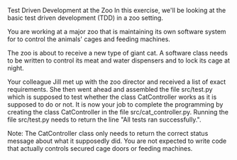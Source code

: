 Test Driven Development at the Zoo
In this exercise, we'll be looking at the basic test driven development (TDD) in a zoo setting.

You are working at a major zoo that is maintaining its own software system for to control the animals' cages and feeding machines.

The zoo is about to receive a new type of giant cat. A software class needs to be written to control its meat and water dispensers and to lock its cage at night.

Your colleague Jill met up with the zoo director and received a list of exact requirements. She then went ahead and assembled the file src/test.py which is supposed to test whether the class CatController works as it is supposed to do or not. It is now your job to complete the programming by creating the class CatController in the file src/cat_controller.py. Running the file src/test.py needs to return the line "All tests ran successfully.".

Note: The CatController class only needs to return the correct status message about what it supposedly did. You are not expected to write code that actually controls secured cage doors or feeding machines.